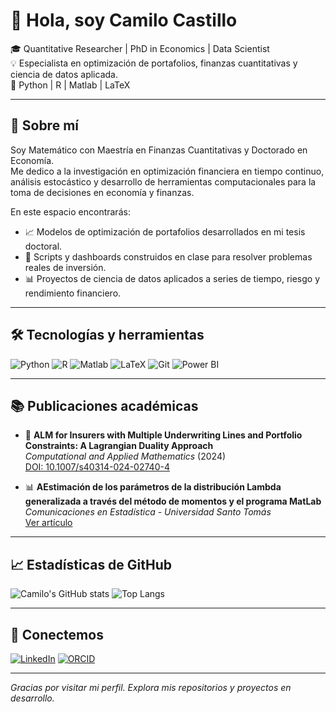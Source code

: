 # 👋 Hola, soy Camilo Castillo

🎓 Quantitative Researcher | PhD in Economics | Data Scientist  
💡 Especialista en optimización de portafolios, finanzas cuantitativas y ciencia de datos aplicada.  
🔧 Python | R | Matlab | LaTeX  

---

## 🚀 Sobre mí

Soy Matemático con Maestría en Finanzas Cuantitativas y Doctorado en Economía.  
Me dedico a la investigación en optimización financiera en tiempo continuo, análisis estocástico y desarrollo de herramientas computacionales para la toma de decisiones en economía y finanzas.  

En este espacio encontrarás:

- 📈 Modelos de optimización de portafolios desarrollados en mi tesis doctoral.  
- 🧮 Scripts y dashboards construidos en clase para resolver problemas reales de inversión.  
- 📊 Proyectos de ciencia de datos aplicados a series de tiempo, riesgo y rendimiento financiero.

---

## 🛠️ Tecnologías y herramientas

![Python](https://img.shields.io/badge/-Python-333333?style=flat&logo=python)
![R](https://img.shields.io/badge/-R-333333?style=flat&logo=r)
![Matlab](https://img.shields.io/badge/-Matlab-333333?style=flat&logo=mathworks)
![LaTeX](https://img.shields.io/badge/-LaTeX-333333?style=flat&logo=latex)
![Git](https://img.shields.io/badge/-Git-333333?style=flat&logo=git)
![Power BI](https://img.shields.io/badge/-PowerBI-333333?style=flat&logo=powerbi)

---

## 📚 Publicaciones académicas

- 🔬 **ALM for Insurers with Multiple Underwriting Lines and Portfolio Constraints: A Lagrangian Duality Approach**  
  _Computational and Applied Mathematics_ (2024)  
  [DOI: 10.1007/s40314-024-02740-4](https://doi.org/10.1007/s40314-024-02740-4)

- 📊 **AEstimación de los parámetros de la distribución Lambda generalizada a través del método de momentos y el programa MatLab**  
  _Comunicaciones en Estadística - Universidad Santo Tomás_  
  [Ver artículo](https://doi.org/10.15332/s2027-3355.2015.0002.04)

---

## 📈 Estadísticas de GitHub

![Camilo's GitHub stats](https://github-readme-stats.vercel.app/api?username=CamiloCastillo88&show_icons=true&theme=default)
![Top Langs](https://github-readme-stats.vercel.app/api/top-langs/?username=CamiloCastillo88&layout=compact)

---

## 🔗 Conectemos

[![LinkedIn](https://img.shields.io/badge/-LinkedIn-0072b1?style=flat&logo=linkedin)](https://www.linkedin.com/in/camilo-castillo-tarazona-284a7817b/)  [![ORCID](https://img.shields.io/badge/-ORCID-333333?style=flat&logo=orcid)](https://orcid.org/0000-0003-3064-3464)

---

_Gracias por visitar mi perfil. Explora mis repositorios y proyectos en desarrollo._
